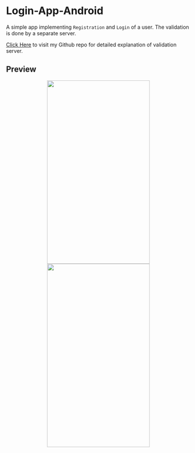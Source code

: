 # Login-App-Android

A simple app implementing `Registration` and `Login` of a user. The validation is done by a separate server.

<a href="https://github.com/mittalHimanshu/Android-db-validation-server" target="_blank">Click Here</a> to visit my Github repo for detailed explanation of validation server.

## Preview

<p align="center">
<img src="https://mittalhimanshu151.000webhostapp.com/Images/5.jpeg" width="280" height="500" hspace="50"/>
<img src="https://mittalhimanshu151.000webhostapp.com/Images/6.jpeg" width="280" height="500" />
</p>
